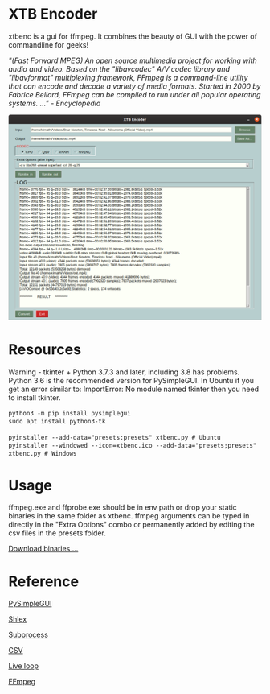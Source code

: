 # XTB Encoder
xtbenc is a gui for ffmpeg. It combines the beauty of GUI with the power of commandline for geeks!

_"(Fast Forward MPEG) An open source multimedia project for working with audio and video. Based on the "libavcodec" A/V codec library and "libavformat" multiplexing framework, FFmpeg is a command-line utility that can encode and decode a variety of media formats. Started in 2000 by Fabrice Bellard, FFmpeg can be compiled to run under all popular operating systems. ..." - Encyclopedia_

![Options](images/xtbenc-01.png)

# Resources
Warning - tkinter + Python 3.7.3 and later, including 3.8 has problems. Python 3.6 is the recommended version for PySimpleGUI. In Ubuntu if you get an error similar to: ImportError: No module named tkinter then you need to install tkinter.
```
python3 -m pip install pysimplegui
sudo apt install python3-tk

pyinstaller --add-data="presets:presets" xtbenc.py # Ubuntu
pyinstaller --windowed --icon=xtbenc.ico --add-data="presets;presets" xtbenc.py # Windows
```

# Usage
ffmpeg.exe and ffprobe.exe should be in env path or drop your static binaries in the same folder as xtbenc. ffmpeg arguments can be typed in directly in the "Extra Options" combo or permanently added by editing the csv files in the presets folder.

[Download binaries ...](https://github.com/rmkimathi/xtbenc/releases)

# Reference
[PySimpleGUI](https://github.com/PySimpleGUI/PySimpleGUI)

[Shlex](https://docs.python.org/3.6/library/shlex.html)

[Subprocess](https://docs.python.org/3.6/library/subprocess.html)

[CSV](https://docs.python.org/3.6/library/csv.html)

[Live loop](https://github.com/fabianlee/blogcode/tree/master/python)

[FFmpeg](https://www.ffmpeg.org/download.html)
